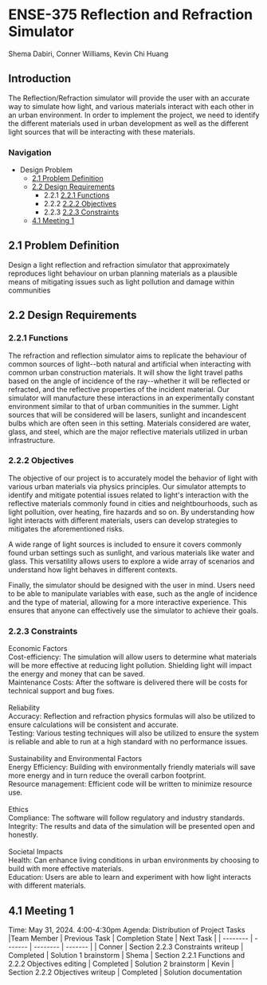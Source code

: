 # ENSE-375 Reflection and Refraction Simulator
Shema Dabiri, Conner Williams, Kevin Chi Huang

## Introduction
The Reflection/Refraction simulator will provide the user with an accurate way to simulate how light, and various materials interact with each other in an urban environment. In order to implement the project, we need to identify the different materials used in urban development as well as the different light sources that will be interacting with these materials.
### Navigation 
  * Design Problem
      * [2.1 Problem Definition](https://github.com/Sha3-git/ENSE-375/blob/main/REPORT.md#21-problem-definition)
      * [2.2 Design Requirements](https://github.com/Sha3-git/ENSE-375/blob/main/REPORT.md#22-design-requirements)
        * 2.2.1 [2.2.1 Functions](https://github.com/Sha3-git/ENSE-375/blob/main/REPORT.md#221-functions)
        * 2.2.2 [2.2.2 Objectives](https://github.com/Sha3-git/ENSE-375/blob/main/REPORT.md#221-objectives)
        * 2.2.3 [2.2.3 Constraints](https://github.com/Sha3-git/ENSE-375/blob/main/REPORT.md#223-constraints)
      * [4.1 Meeting 1]()


## 2.1 Problem Definition
Design a light reflection and refraction simulator that approximately reproduces light behaviour on urban planning materials as a plausible means of mitigating issues such as light pollution and damage within communities

## 2.2 Design Requirements
 ### 2.2.1 Functions
 The refraction and reflection simulator aims to replicate the behaviour of common sources of light--both natural and artificial when interacting with common urban construction materials. It will show the light travel paths based on the angle of incidence of the ray--whether it will be reflected or refracted, and the reflective properties of the incident material. Our simulator will manufacture these interactions in an experimentally constant environment similar to that of urban communities in the summer. Light sources that will be considered will be lasers, sunlight and incandescent bulbs which are often seen in this setting. Materials considered are water, glass, and steel, which are the major reflective materials utilized in urban infrastructure.
 ### 2.2.2 Objectives
 The objective of our project is to accurately model the behavior of light with various urban materials via physics principles.
 Our simulator attempts to identify and mitigate potential issues related to light's interaction with the reflective materials commonly found in cities and neightbourhoods, such as light polluition, over heating, fire hazards and so on. By understanding how light interacts with different materials, users can develop strategies to mitigates the aforementioned risks.

A wide range of light sources is included to ensure it covers commonly found urban settings such as sunlight, and various materials like water and glass. This versatility allows users to explore a wide array of scenarios and understand how light behaves in different contexts.

Finally, the simulator should be designed with the user in mind. Users need to be able to manipulate variables with ease, such as the angle of incidence and the type of material, allowing for a more interactive experience. This ensures that anyone can effectively use the simulator to achieve their goals.
 ### 2.2.3 Constraints
 Economic Factors <br />
 Cost-efficiency: The simulation will allow users to determine what materials will be more effective at reducing light pollution. Shielding light will impact the energy and money that can be saved. <br /> 
 Maintenance Costs: After the software is delivered there will be costs for technical support and bug fixes. <br /> <br />
 Reliability <br />
 Accuracy: Reflection and refraction physics formulas will also be utilized to ensure calculations will be consistent and accurate. <br />
 Testing:  Various testing techniques will also be utilized to ensure the system is reliable and able to run at a high standard with no performance issues. <br /> <br />
 Sustainability and Environmental Factors <br />
 Energy Efficiency: Building with environmentally friendly materials will save more energy and in turn reduce the overall carbon footprint. <br />
 Resource management: Efficient code will be written to minimize resource use. <br /> <br />
 Ethics <br />
 Compliance:  The software will follow regulatory and industry standards. <br />
 Integrity: The results and data of the simulation will be presented open and honestly. <br /> <br />
 Societal Impacts <br />
 Health: Can enhance living conditions in urban environments by choosing to build with more effective materials. <br />
 Education: Users are able to learn and experiment with how light interacts with different materials.

## 4.1 Meeting 1
Time: May 31, 2024. 4:00-4:30pm
Agenda: Distribution of Project Tasks
|Team Member   | Previous Task | Completion State | Next Task |
| -------- | ------- | -------- | ------- |
| Conner  |   Section 2.2.3 Constraints writeup | Completed | Solution 1 brainstorm
| Shema | Section 2.2.1 Functions and 2.2.2 Objectives editing   | Completed | Solution 2 brainstorm
| Kevin    | Section 2.2.2 Objectives writeup   | Completed | Solution documentation
